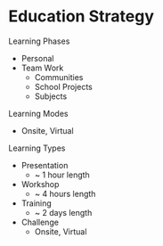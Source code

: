 # Education Strategy

Learning Phases

- Personal
- Team Work
  - Communities
  - School Projects
  - Subjects

Learning Modes

- Onsite, Virtual

Learning Types

- Presentation
  - ~ 1 hour length
- Workshop
  - ~ 4 hours length
- Training
  - ~ 2 days length
- Challenge
  - Onsite, Virtual
